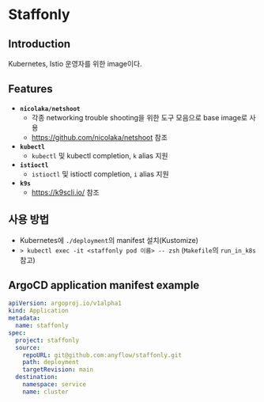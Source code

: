 # Staffonly

## Introduction

Kubernetes, Istio 운영자를 위한 image이다.

## Features

- **`nicolaka/netshoot`**
  - 각종 networking trouble shooting을 위한 도구 모음으로 base image로 사용
  - https://github.com/nicolaka/netshoot 참조
- **`kubectl`**
  - `kubectl` 및 kubectl completion, `k` alias 지원
- **`istioctl`**
  - `istioctl` 및 istioctl completion, `i` alias 지원
- **`k9s`**
  - https://k9scli.io/ 참조

## 사용 방법

- Kubernetes에 `./deployment`의 manifest 설치(Kustomize)
- `> kubectl exec -it <staffonly pod 이름> -- zsh` (`Makefile`의 `run_in_k8s` 참고)

## ArgoCD application manifest example

```yaml
apiVersion: argoproj.io/v1alpha1
kind: Application
metadata:
  name: staffonly
spec:
  project: staffonly
  source:
    repoURL: git@github.com:anyflow/staffonly.git
    path: deployment
    targetRevision: main
  destination:
    namespace: service
    name: cluster
```